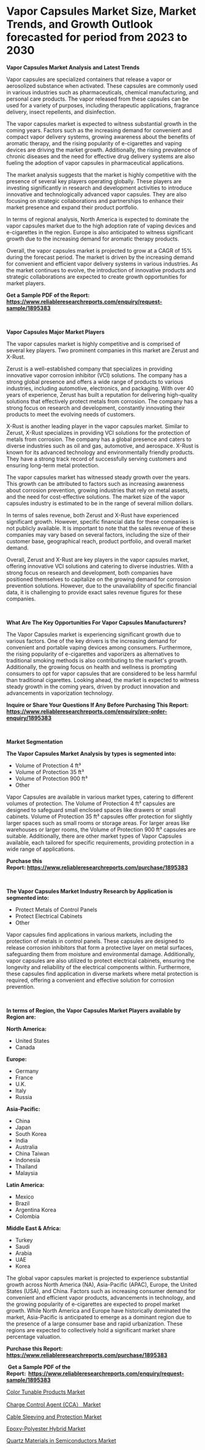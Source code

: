 <p><h1>Vapor Capsules Market Size, Market Trends, and Growth Outlook forecasted for period from 2023 to 2030</h1></p><p><strong>Vapor Capsules Market Analysis and Latest Trends</strong></p>
<p><p>Vapor capsules are specialized containers that release a vapor or aerosolized substance when activated. These capsules are commonly used in various industries such as pharmaceuticals, chemical manufacturing, and personal care products. The vapor released from these capsules can be used for a variety of purposes, including therapeutic applications, fragrance delivery, insect repellents, and disinfection.</p><p>The vapor capsules market is expected to witness substantial growth in the coming years. Factors such as the increasing demand for convenient and compact vapor delivery systems, growing awareness about the benefits of aromatic therapy, and the rising popularity of e-cigarettes and vaping devices are driving the market growth. Additionally, the rising prevalence of chronic diseases and the need for effective drug delivery systems are also fueling the adoption of vapor capsules in pharmaceutical applications.</p><p>The market analysis suggests that the market is highly competitive with the presence of several key players operating globally. These players are investing significantly in research and development activities to introduce innovative and technologically advanced vapor capsules. They are also focusing on strategic collaborations and partnerships to enhance their market presence and expand their product portfolio.</p><p>In terms of regional analysis, North America is expected to dominate the vapor capsules market due to the high adoption rate of vaping devices and e-cigarettes in the region. Europe is also anticipated to witness significant growth due to the increasing demand for aromatic therapy products.</p><p>Overall, the vapor capsules market is projected to grow at a CAGR of 15% during the forecast period. The market is driven by the increasing demand for convenient and efficient vapor delivery systems in various industries. As the market continues to evolve, the introduction of innovative products and strategic collaborations are expected to create growth opportunities for market players.</p></p>
<p><strong>Get a Sample PDF of the Report:&nbsp; <a href="https://www.reliableresearchreports.com/enquiry/request-sample/1895383">https://www.reliableresearchreports.com/enquiry/request-sample/1895383</a></strong></p>
<p>&nbsp;</p>
<p><strong>Vapor Capsules Major Market Players</strong></p>
<p><p>The vapor capsules market is highly competitive and is comprised of several key players. Two prominent companies in this market are Zerust and X-Rust.</p><p>Zerust is a well-established company that specializes in providing innovative vapor corrosion inhibitor (VCI) solutions. The company has a strong global presence and offers a wide range of products to various industries, including automotive, electronics, and packaging. With over 40 years of experience, Zerust has built a reputation for delivering high-quality solutions that effectively protect metals from corrosion. The company has a strong focus on research and development, constantly innovating their products to meet the evolving needs of customers.</p><p>X-Rust is another leading player in the vapor capsules market. Similar to Zerust, X-Rust specializes in providing VCI solutions for the protection of metals from corrosion. The company has a global presence and caters to diverse industries such as oil and gas, automotive, and aerospace. X-Rust is known for its advanced technology and environmentally friendly products. They have a strong track record of successfully serving customers and ensuring long-term metal protection.</p><p>The vapor capsules market has witnessed steady growth over the years. This growth can be attributed to factors such as increasing awareness about corrosion prevention, growing industries that rely on metal assets, and the need for cost-effective solutions. The market size of the vapor capsules industry is estimated to be in the range of several million dollars.</p><p>In terms of sales revenue, both Zerust and X-Rust have experienced significant growth. However, specific financial data for these companies is not publicly available. It is important to note that the sales revenue of these companies may vary based on several factors, including the size of their customer base, geographical reach, product portfolio, and overall market demand.</p><p>Overall, Zerust and X-Rust are key players in the vapor capsules market, offering innovative VCI solutions and catering to diverse industries. With a strong focus on research and development, both companies have positioned themselves to capitalize on the growing demand for corrosion prevention solutions. However, due to the unavailability of specific financial data, it is challenging to provide exact sales revenue figures for these companies.</p></p>
<p>&nbsp;</p>
<p><strong>What Are The Key Opportunities For Vapor Capsules Manufacturers?</strong></p>
<p><p>The Vapor Capsules market is experiencing significant growth due to various factors. One of the key drivers is the increasing demand for convenient and portable vaping devices among consumers. Furthermore, the rising popularity of e-cigarettes and vaporizers as alternatives to traditional smoking methods is also contributing to the market's growth. Additionally, the growing focus on health and wellness is prompting consumers to opt for vapor capsules that are considered to be less harmful than traditional cigarettes. Looking ahead, the market is expected to witness steady growth in the coming years, driven by product innovation and advancements in vaporization technology.</p></p>
<p><strong>Inquire or Share Your Questions If Any Before Purchasing This Report: <a href="https://www.reliableresearchreports.com/enquiry/pre-order-enquiry/1895383">https://www.reliableresearchreports.com/enquiry/pre-order-enquiry/1895383</a></strong></p>
<p>&nbsp;</p>
<p><strong>Market Segmentation</strong></p>
<p><strong>The Vapor Capsules Market Analysis by types is segmented into:</strong></p>
<p><ul><li>Volume of Protection 4 ft³</li><li>Volume of Protection 35 ft³</li><li>Volume of Protection 900 ft³</li><li>Other</li></ul></p>
<p><p>Vapor Capsules are available in various market types, catering to different volumes of protection. The Volume of Protection 4 ft³ capsules are designed to safeguard small enclosed spaces like drawers or small cabinets. Volume of Protection 35 ft³ capsules offer protection for slightly larger spaces such as small rooms or storage areas. For larger areas like warehouses or larger rooms, the Volume of Protection 900 ft³ capsules are suitable. Additionally, there are other market types of Vapor Capsules available, each tailored for specific requirements, providing protection in a wide range of applications.</p></p>
<p><strong>Purchase this Report:&nbsp;<a href="https://www.reliableresearchreports.com/purchase/1895383">https://www.reliableresearchreports.com/purchase/1895383</a></strong></p>
<p>&nbsp;</p>
<p><strong>The Vapor Capsules Market Industry Research by Application is segmented into:</strong></p>
<p><ul><li>Protect Metals of Control Panels</li><li>Protect Electrical Cabinets</li><li>Other</li></ul></p>
<p><p>Vapor capsules find applications in various markets, including the protection of metals in control panels. These capsules are designed to release corrosion inhibitors that form a protective layer on metal surfaces, safeguarding them from moisture and environmental damage. Additionally, vapor capsules are also utilized to protect electrical cabinets, ensuring the longevity and reliability of the electrical components within. Furthermore, these capsules find application in diverse markets where metal protection is required, offering a convenient and effective solution for corrosion prevention.</p></p>
<p>&nbsp;</p>
<p><strong>In terms of Region, the Vapor Capsules Market Players available by Region are:</strong></p>
<p>
    <p> <strong> North America: </strong>
        <ul>
            <li>United States</li>
            <li>Canada</li>
        </ul>
        </p> 
    <p> <strong> Europe: </strong>
        <ul>
            <li>Germany</li>
            <li>France</li>
            <li>U.K.</li>
            <li>Italy</li>
            <li>Russia</li>
        </ul>
        </p> 
    <p> <strong> Asia-Pacific: </strong>
        <ul>
            <li>China</li>
            <li>Japan</li>
            <li>South Korea</li>
            <li>India</li>
            <li>Australia</li>
            <li>China Taiwan</li>
            <li>Indonesia</li>
            <li>Thailand</li>
            <li>Malaysia</li>
        </ul>
        </p> 
    <p> <strong> Latin America: </strong>
        <ul>
            <li>Mexico</li>
            <li>Brazil</li>
            <li>Argentina Korea</li>
            <li>Colombia</li>
        </ul>
        </p> 
    <p> <strong> Middle East & Africa: </strong>
        <ul>
            <li>Turkey</li>
            <li>Saudi</li>
            <li>Arabia</li>
            <li>UAE</li>
            <li>Korea</li>
        </ul>
    </p>
    </p>
<p><p>The global vapor capsules market is projected to experience substantial growth across North America (NA), Asia-Pacific (APAC), Europe, the United States (USA), and China. Factors such as increasing consumer demand for convenient and efficient vapor products, advancements in technology, and the growing popularity of e-cigarettes are expected to propel market growth. While North America and Europe have historically dominated the market, Asia-Pacific is anticipated to emerge as a dominant region due to the presence of a large consumer base and rapid urbanization. These regions are expected to collectively hold a significant market share percentage valuation.</p></p>
<p><strong>Purchase this Report: <a href="https://www.reliableresearchreports.com/purchase/1895383">https://www.reliableresearchreports.com/purchase/1895383</a></strong></p>
<p>&nbsp;<strong>Get a Sample PDF of the Report:&nbsp;&nbsp;<a href="https://www.reliableresearchreports.com/enquiry/request-sample/1895383">https://www.reliableresearchreports.com/enquiry/request-sample/1895383</a></strong></p>
<p><strong></strong></p>
<p><p><a href="https://medium.com/@cullenblick/color-tunable-products-market-size-cagr-trends-2024-2030-8d6ad703ef1b">Color Tunable Products Market</a></p><p><a href="https://medium.com/@graycehuels/decoding-charge-control-agent-cca-market-metrics-market-share-trends-and-growth-patterns-d2de3b8bd53b">Charge Control Agent (CCA） Market</a></p><p><a href="https://medium.com/@janbogisich/cable-sleeving-and-protection-market-trends-and-market-analysis-forecasted-for-period-2023-2030-08a4fb24c3a5">Cable Sleeving and Protection Market</a></p><p><a href="https://medium.com/@albertakoss2023/epoxy-polyester-hybrid-market-furnishes-information-on-market-share-market-trends-and-market-32300f8e8f18">Epoxy-Polyester Hybrid Market</a></p><p><a href="https://medium.com/@jenniebrown07/quartz-materials-in-semiconductors-market-research-report-its-history-and-forecast-2023-to-2030-38ad10f3cfee">Quartz Materials in Semiconductors Market</a></p></p>